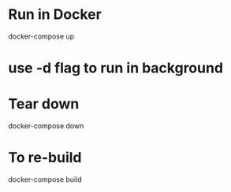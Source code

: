 # Run in Docker
docker-compose up
# use -d flag to run in background

# Tear down
docker-compose down

# To re-build
docker-compose build
